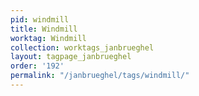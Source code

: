 ```yaml
---
pid: windmill
title: Windmill
worktag: Windmill
collection: worktags_janbrueghel
layout: tagpage_janbrueghel
order: '192'
permalink: "/janbrueghel/tags/windmill/"
---
```

